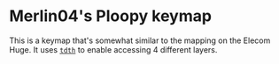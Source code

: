 # Merlin04's Ploopy keymap

This is a keymap that's somewhat similar to the mapping on the Elecom Huge. It uses [`tdth`](/users/merlin04/tdth/README.md) to enable accessing 4 different layers.
